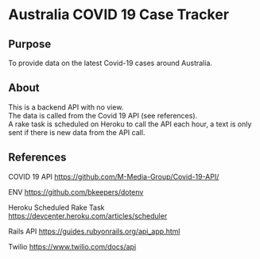 # Australia COVID 19 Case Tracker

## Purpose 
To provide data on the latest Covid-19 cases around Australia. 

## About
This is a backend API with no view.  
The data is called from the Covid 19 API (see references).  
A rake task is scheduled on Heroku to call the API each hour, a text is only sent if there is new data from the API call.
## References
COVID 19 API
https://github.com/M-Media-Group/Covid-19-API/

ENV
https://github.com/bkeepers/dotenv

Heroku Scheduled Rake Task
https://devcenter.heroku.com/articles/scheduler 

Rails API
https://guides.rubyonrails.org/api_app.html

Twilio
https://www.twilio.com/docs/api
